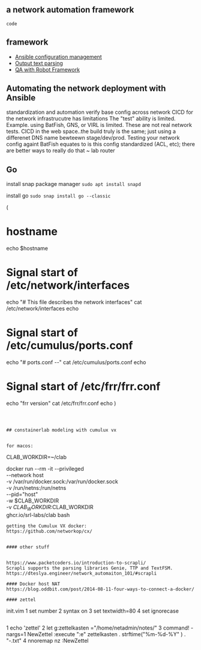 ## a network automation framework

`code`

## framework
* [Ansible configuration management](#ansible-configuration-management)
* [Output text parsing](#output-text-parsing)
* [QA with Robot Framework](#qa-with-robot-framework)


## Automating the network deployment with Ansible
standardization and automation
verify base config across network
CICD for the network infrastrucutre has limitations
The "test" ability is limited.   Example. using BatFish, GNS, or VIRL is limited.
These are not real network tests.
CICD in the web space..the build truly is the same; just using a differenet DNS name bewteewn stage/dev/prod.
Testing your network config againt BatFish equates to is this config standardized (ACL, etc); there are better ways to really do that ~ lab router


## Go
install snap package manager
`sudo apt install snapd`

install go
`sudo snap install go --classic`

(
  # hostname
  echo $hostname

  # Signal start of /etc/network/interfaces
  echo "# This file describes the network interfaces"
  cat /etc/network/interfaces
  echo 

  # Signal start of /etc/cumulus/ports.conf
  echo "# ports.conf --"
  cat /etc/cumulus/ports.conf
  echo 

  # Signal start of /etc/frr/frr.conf
  echo "frr version"
  cat /etc/frr/frr.conf
  echo
)
```



## constainerlab modeling with cumulux vx


for macos:
```
CLAB_WORKDIR=~/clab

docker run --rm -it --privileged \
    --network host \
    -v /var/run/docker.sock:/var/run/docker.sock \
    -v /run/netns:/run/netns \
    --pid="host" \
    -w $CLAB_WORKDIR \
    -v $CLAB_WORKDIR:$CLAB_WORKDIR \
    ghcr.io/srl-labs/clab bash
```
getting the Cumulux VX docker:
https://github.com/networkop/cx/


#### other stuff


https://www.packetcoders.io/introduction-to-scrapli/
Scrapli supports the parsing libraries Genie, TTP and TextFSM. 
https://dteslya.engineer/network_automaiton_101/#scrapli

#### Docker host NAT
https://blog.oddbit.com/post/2014-08-11-four-ways-to-connect-a-docker/

#### zettel
```
init.vim
  1 set number
  2 syntax on
  3 set textwidth=80
  4 set ignorecase
```

```
  1 echo 'zettel'
  2 let g:zettelkasten ="/home/netadmin/notes/"
  3 command! -nargs=1 NewZettel :execute ":e" zettelkasten . strftime("%m-%d-%Y"    ) . "-<args>.txt"
  4 nnoremap <leader>nz :NewZettel
```


